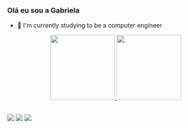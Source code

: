 ### Olá eu sou a Gabriela 

- 🔭 I'm currently studying to be a computer engineer

<div align="center">
  <a href="https://github.com/GabrielaEmanuele">
  <img height="150em" src="https://github-readme-stats.vercel.app/api?username=GabrielaEmanuele&show_icons=true&theme=dracula&include_all_commits=true&count_private=true"/>
  <img height="150em" src="https://github-readme-stats.vercel.app/api/top-langs/?username=GabrielaEmanuele&layout=compact&langs_count=7&theme=dracula"/>
</div>

 ##
 
 <div> 
  <a href="https://www.instagram.com/zet.amorim/" target="_blank"><img src="https://img.shields.io/badge/-Instagram-%23E4405F?style=for-the-badge&logo=instagram&logoColor=white" target="_blank"></a>
  <a href = "mailto:gabrielaemanueledearaujo@gmail.com"><img src="https://img.shields.io/badge/-Gmail-%23333?style=for-the-badge&logo=gmail&logoColor=white" target="_blank"></a>
  <a href="https://www.linkedin.com/in/gabriela-amorim-925a46176/" target="_blank"><img src="https://img.shields.io/badge/-LinkedIn-%230077B5?style=for-the-badge&logo=linkedin&logoColor=white" target="_blank"></a> 
</div>
 
